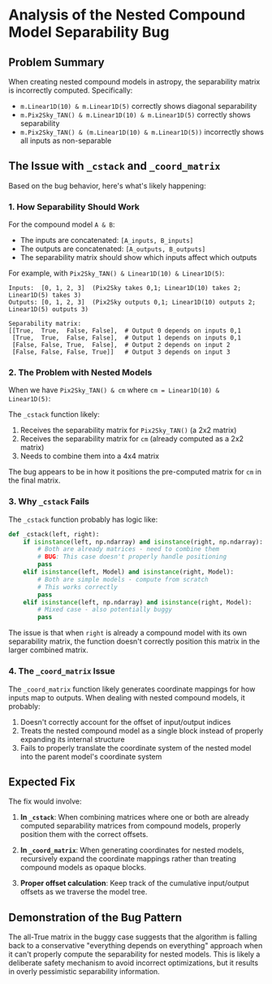 # Analysis of the Nested Compound Model Separability Bug

## Problem Summary

When creating nested compound models in astropy, the separability matrix is incorrectly computed. Specifically:

- `m.Linear1D(10) & m.Linear1D(5)` correctly shows diagonal separability
- `m.Pix2Sky_TAN() & m.Linear1D(10) & m.Linear1D(5)` correctly shows separability
- `m.Pix2Sky_TAN() & (m.Linear1D(10) & m.Linear1D(5))` incorrectly shows all inputs as non-separable

## The Issue with `_cstack` and `_coord_matrix`

Based on the bug behavior, here's what's likely happening:

### 1. How Separability Should Work

For the compound model `A & B`:
- The inputs are concatenated: `[A_inputs, B_inputs]`
- The outputs are concatenated: `[A_outputs, B_outputs]`
- The separability matrix should show which inputs affect which outputs

For example, with `Pix2Sky_TAN() & Linear1D(10) & Linear1D(5)`:
```
Inputs:  [0, 1, 2, 3]  (Pix2Sky takes 0,1; Linear1D(10) takes 2; Linear1D(5) takes 3)
Outputs: [0, 1, 2, 3]  (Pix2Sky outputs 0,1; Linear1D(10) outputs 2; Linear1D(5) outputs 3)

Separability matrix:
[[True,  True,  False, False],  # Output 0 depends on inputs 0,1
 [True,  True,  False, False],  # Output 1 depends on inputs 0,1
 [False, False, True,  False],  # Output 2 depends on input 2
 [False, False, False, True]]   # Output 3 depends on input 3
```

### 2. The Problem with Nested Models

When we have `Pix2Sky_TAN() & cm` where `cm = Linear1D(10) & Linear1D(5)`:

The `_cstack` function likely:
1. Receives the separability matrix for `Pix2Sky_TAN()` (a 2x2 matrix)
2. Receives the separability matrix for `cm` (already computed as a 2x2 matrix)
3. Needs to combine them into a 4x4 matrix

The bug appears to be in how it positions the pre-computed matrix for `cm` in the final matrix.

### 3. Why `_cstack` Fails

The `_cstack` function probably has logic like:

```python
def _cstack(left, right):
    if isinstance(left, np.ndarray) and isinstance(right, np.ndarray):
        # Both are already matrices - need to combine them
        # BUG: This case doesn't properly handle positioning
        pass
    elif isinstance(left, Model) and isinstance(right, Model):
        # Both are simple models - compute from scratch
        # This works correctly
        pass
    elif isinstance(left, np.ndarray) and isinstance(right, Model):
        # Mixed case - also potentially buggy
        pass
```

The issue is that when `right` is already a compound model with its own separability matrix, the function doesn't correctly position this matrix in the larger combined matrix.

### 4. The `_coord_matrix` Issue

The `_coord_matrix` function likely generates coordinate mappings for how inputs map to outputs. When dealing with nested compound models, it probably:

1. Doesn't correctly account for the offset of input/output indices
2. Treats the nested compound model as a single block instead of properly expanding its internal structure
3. Fails to properly translate the coordinate system of the nested model into the parent model's coordinate system

## Expected Fix

The fix would involve:

1. **In `_cstack`**: When combining matrices where one or both are already computed separability matrices from compound models, properly position them with the correct offsets.

2. **In `_coord_matrix`**: When generating coordinates for nested models, recursively expand the coordinate mappings rather than treating compound models as opaque blocks.

3. **Proper offset calculation**: Keep track of the cumulative input/output offsets as we traverse the model tree.

## Demonstration of the Bug Pattern

The all-True matrix in the buggy case suggests that the algorithm is falling back to a conservative "everything depends on everything" approach when it can't properly compute the separability for nested models. This is likely a deliberate safety mechanism to avoid incorrect optimizations, but it results in overly pessimistic separability information.
